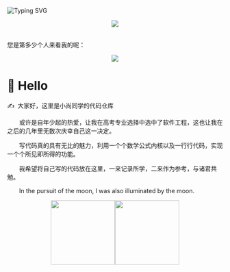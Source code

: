 <!--
**tlxxsyh/tlxxsyh** is a ✨ _special_ ✨ repository because its `README.md` (this file) appears on your GitHub profile.

Here are some ideas to get you started:

- 🔭 I’m currently working on ...
- 🌱 I’m currently learning ...
- 👯 I’m looking to collaborate on ...
- 🤔 I’m looking for help with ...
- 💬 Ask me about ...
- 📫 How to reach me: ...
- 😄 Pronouns: ...
- ⚡ Fun fact: ...
-->
<!-- 动态标题 -->
<a><img src="https://readme-typing-svg.demolab.com?font=Fira+Code&size=30&pause=1000&color=ADBAC7&vCenter=true&width=435&lines=%E6%AC%A2%E8%BF%8E%E8%AE%BF%E9%97%AE%E5%B0%8F%E5%B0%9A%E5%90%8C%E5%AD%A6%E7%9A%84%E4%BB%93%E5%BA%93;Hello%2CWorld!" alt="Typing SVG" /></a>

<!-- 敲代码的图片 -->
<div align="center" ><img order-radius="100px" src="https://cdn.jsdelivr.net/gh/sun0225SUN/photos/images/202108300019556.gif"/></div>
<br>

<!-- 访问数 -->
您是第多少个人来看我的呢：<br>
<div align="center">
<img src="https://profile-counter.glitch.me/tlxxsyh/count.svg">
</div>

#  🙋 Hello

<p>✍️&nbsp;&nbsp;大家好，这里是小尚同学的代码仓库</p>
<p>&emsp;&emsp;或许是自年少起的热爱，让我在高考专业选择中选中了软件工程，这也让我在之后的几年里无数次庆幸自己这一决定。</p>
<p>&emsp;&emsp;写代码真的具有无比的魅力，利用一个个数学公式内核以及一行行代码，实现一个个所见即所得的功能。</p>
<p>&emsp;&emsp;我希望将自己写的代码放在这里，一来记录所学，二来作为参考，与诸君共勉。</p>
<p>&emsp;&emsp;In the pursuit of the moon, I was also illuminated by the moon.</p>

<div style="display:flex;width:100%;justify-content:center;">
<img style="height:150px;" src="https://github-readme-stats.vercel.app/api?username=tlxxsyh&theme=github_dark">
<img style="height:150px;" src="https://github-readme-stats.vercel.app/api/top-langs/?username=anuraghazra&layout=compact">
</div>
